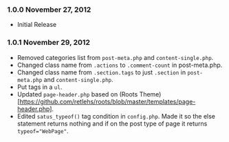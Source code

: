 ### 1.0.0 November 27, 2012

* Initial Release

### 1.0.1 November 29, 2012

* Removed categories list from `post-meta.php` and `content-single.php`.
* Changed class name from `.actions` to `.comment-count` in post-meta.php.
* Changed class name from `.section.tags` to just `.section` in `post-meta.php` and `content-single.php`.
* Put tags in a `ul`.
* Updated `page-header.php` based on (Roots Theme)[https://github.com/retlehs/roots/blob/master/templates/page-header.php].
* Edited `satus_typeof()` tag condition in `config.php`. Made it so the else statement returns nothing and if on the post type of page it returns `typeof="WebPage"`.